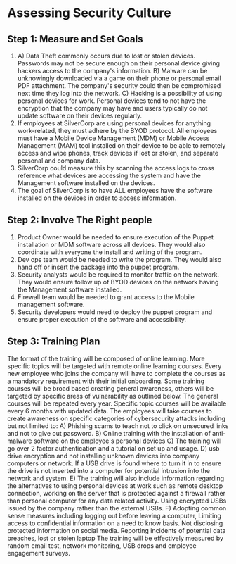# Assessing Security Culture
## Step 1: Measure and Set Goals
1. A) Data Theft commonly occurs due to lost or stolen devices. Passwords may not be secure
enough on their personal device giving hackers access to the company's information.
B) Malware can be unknowingly downloaded via a game on their phone or personal email PDF
attachment. The company's security could then be compromised next time they log into the network.
C) Hacking is a possibility of using personal devices for work. Personal devices tend to not have the
encryption that the company may have and users typically do not update software on their devices
regularly.
2. If employees at SilverCorp are using personal devices for anything work-related, they must
adhere by the BYOD protocol. All employees must have a Mobile Device Management (MDM) or
Mobile Access Management (MAM) tool installed on their device to be able to remotely access
and wipe phones, track devices if lost or stolen, and separate personal and company data.
3. SilverCorp could measure this by scanning the access logs to cross reference what devices are
accessing the system and have the Management software installed on the devices.
4. The goal of SilverCorp is to have ALL employees have the software installed on the devices in
order to access information.

## Step 2: Involve The Right people
 1) Product Owner would be needed to ensure execution of the Puppet installation or MDM
software across all devices. They would also coordinate with everyone the install and writing of the
program.
2) Dev ops team would be needed to write the program. They would also hand off or insert the
package into the puppet program.
3) Security analysts would be required to monitor traffic on the network. They would ensure
follow up of BYOD devices on the network having the Management software installed.
4) Firewall team would be needed to grant access to the Mobile management software.
5) Security developers would need to deploy the puppet program and ensure proper execution
of the software and accessibility. 

## Step 3: Training Plan
The format of the training will be composed of online learning. More specific topics will be
targeted with remote online learning courses. Every new employee who joins the company will
have to complete the courses as a mandatory requirement with their initial onboarding. Some
training courses will be broad based creating general awareness, others will be targeted by
specific areas of vulnerability as outlined below. The general courses will be repeated every
year. Specific topic courses will be available every 6 months with updated data.
The employees will take courses to create awareness on specific categories of
cybersecurity attacks including but not limited to:
A) Phishing scams to teach not to click on unsecured links and not to give out password.
B) Online training with the installation of anti-malware software on the employee's
personal devices
C) The training will go over 2 factor authentication and a tutorial on set up and usage.
D) usb drive encryption and not installing unknown devices into company computers or
network. If a USB drive is found where to turn it in to ensure the drive is not inserted
into a computer for potential intrusion into the network and system.
E) The training will also include information regarding the alternatives to using personal
devices at work such as remote desktop connection, working on the server that is
protected against a firewall rather than personal computer for any data related activity.
Using encrypted USBs issued by the company rather than the external USBs.
F) Adopting common sense measures including logging out before leaving a computer,
Limiting access to confidential information on a need to know basis. Not disclosing
protected information on social media. Reporting incidents of potential data breaches,
lost or stolen laptop
The training will be effectively measured by random email test, network monitoring, USB drops
and employee engagement surveys.